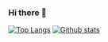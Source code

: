 ### Hi there 👋

[![Top Langs](https://github-readme-stats.vercel.app/api/top-langs/?username=alter-eggo&hide=php,css,&hide_border=true&theme=vision-friendly-dark&langs_count=15&layout=compact)](https://github.com/anuraghazra/github-readme-stats)
[![Github stats](https://github-readme-stats.vercel.app/api?username=alter-eggo&hide_border=true&count_private=true&show_icons=true&theme=radical&include_all_commits=true)](https://github.com/anuraghazra/github-readme-stats) 




<!--
**alter-eggo/alter-eggo** is a ✨ _special_ ✨ repository because its `README.md` (this file) appears on your GitHub profile.

Here are some ideas to get you started:

- 🔭 I’m currently working on ...
- 🌱 I’m currently learning ...
- 👯 I’m looking to collaborate on ...
- 🤔 I’m looking for help with ...
- 💬 Ask me about ...
- 📫 How to reach me: ...
- 😄 Pronouns: ...
- ⚡ Fun fact: ...
-->
